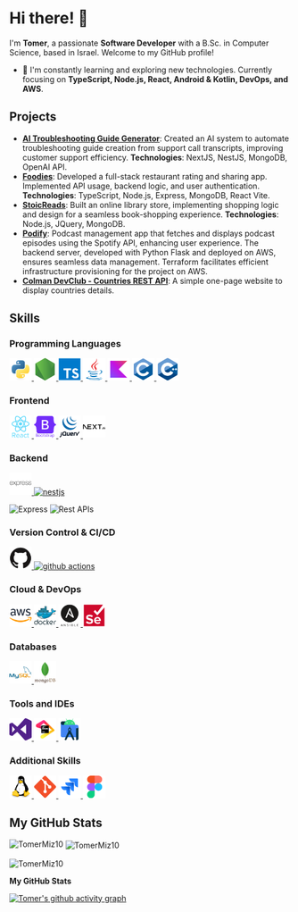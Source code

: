 # Hi there! 👋

I'm **Tomer**, a passionate **Software Developer** with a B.Sc. in Computer Science, based in Israel. Welcome to my GitHub profile!

- 🌱 I'm constantly learning and exploring new technologies. Currently focusing on **TypeScript, Node.js, React, Android & Kotlin, DevOps, and AWS**.

## Projects
- [**AI Troubleshooting Guide Generator**](https://github.com/roiy0987/Web-Final-Project): Created an AI system to automate troubleshooting guide creation from support call transcripts, improving customer support efficiency. **Technologies**: NextJS, NestJS, MongoDB, OpenAI API.
- [**Foodies**](https://github.com/nitzanto/Foodies-WebApp): Developed a full-stack restaurant rating and sharing app. Implemented API usage, backend logic, and user authentication. **Technologies**: TypeScript, Node.js, Express, MongoDB, React Vite.
- [**StoicReads**](https://github.com/TomerMiz10/StoicReads-Bookstore): Built an online library store, implementing shopping logic and design for a seamless book-shopping experience. **Technologies**: Node.js, JQuery, MongoDB.
- [**Podify**](https://github.com/NTTM-Cloud-Solutions/AWS): Podcast management app that fetches and displays podcast episodes using the Spotify API, enhancing user experience. The backend server, developed with Python Flask and deployed on AWS, ensures seamless data management. Terraform facilitates efficient infrastructure provisioning for the project on AWS. 
- [**Colman DevClub - Countries REST API**](https://github.com/TomerMiz10/DevClub-Countries): A simple one-page website to display countries details.

## Skills

### Programming Languages
<a href="https://www.python.org/" target="_blank" rel="noreferrer">
    <img src="https://raw.githubusercontent.com/devicons/devicon/master/icons/python/python-original.svg" alt="python" width="40" height="40"/>
</a>
<a href="https://nodejs.org/" target="_blank" rel="noreferrer">
    <img src="https://raw.githubusercontent.com/devicons/devicon/master/icons/nodejs/nodejs-original.svg" alt="nodejs" width="40" height="40"/>
</a>
<a href="https://www.typescriptlang.org/" target="_blank" rel="noreferrer">
    <img src="https://raw.githubusercontent.com/devicons/devicon/master/icons/typescript/typescript-original.svg" alt="typescript" width="40" height="40"/>
</a>
<a href="https://www.java.com" target="_blank" rel="noreferrer">
    <img src="https://raw.githubusercontent.com/devicons/devicon/master/icons/java/java-original.svg" alt="java" width="40" height="40"/>
</a>
<a href="https://kotlinlang.org/" target="_blank" rel="noreferrer">
    <img src="https://raw.githubusercontent.com/devicons/devicon/master/icons/kotlin/kotlin-original.svg" alt="kotlin" width="40" height="40"/>
</a>
<a href="https://www.cprogramming.com/" target="_blank" rel="noreferrer">
    <img src="https://raw.githubusercontent.com/devicons/devicon/master/icons/c/c-original.svg" alt="c" width="40" height="40"/>
</a>
<a href="https://isocpp.org/" target="_blank" rel="noreferrer">
    <img src="https://raw.githubusercontent.com/devicons/devicon/master/icons/cplusplus/cplusplus-original.svg" alt="cplusplus" width="40" height="40"/>
</a>

### Frontend
<a href="https://reactjs.org/" target="_blank" rel="noreferrer">
    <img src="https://raw.githubusercontent.com/devicons/devicon/master/icons/react/react-original-wordmark.svg" alt="react" width="40" height="40"/>
</a>
<a href="https://getbootstrap.com" target="_blank" rel="noreferrer">
    <img src="https://raw.githubusercontent.com/devicons/devicon/master/icons/bootstrap/bootstrap-plain-wordmark.svg" alt="bootstrap" width="40" height="40"/>
</a>
<a href="https://jquery.com/" target="_blank" rel="noreferrer">
    <img src="https://raw.githubusercontent.com/devicons/devicon/master/icons/jquery/jquery-original-wordmark.svg" alt="jquery" width="40" height="40"/>
</a>
<a href="https://nextjs.org/" target="_blank" rel="noreferrer">
    <img src="https://raw.githubusercontent.com/devicons/devicon/master/icons/nextjs/nextjs-original-wordmark.svg" alt="nextjs" width="40" height="40"/>
</a>

### Backend
<a href="https://expressjs.com" target="_blank" rel="noreferrer">
    <img src="https://raw.githubusercontent.com/devicons/devicon/master/icons/express/express-original-wordmark.svg" alt="express" width="40" height="40"/>
</a>
<a href="https://nestjs.com/" target="_blank" rel="noreferrer">
    <img src="https://www.vectorlogo.zone/logos/nestjs/nestjs-icon.svg" alt="nestjs" width="40" height="40"/>
</a>

![Express](https://img.shields.io/badge/-Express-000000?style=flat&logo=express&logoColor=white)
![Rest APIs](https://img.shields.io/badge/-Rest%20APIs-00897B?style=flat&logo=rest-api&logoColor=white)


### Version Control & CI/CD
<a href="https://github.com/" target="_blank" rel="noreferrer">
    <img src="https://raw.githubusercontent.com/devicons/devicon/master/icons/github/github-original.svg" alt="github" width="40" height="40"/>
</a>
<a href="https://github.com/features/actions" target="_blank" rel="noreferrer">
    <img src="https://avatars.githubusercontent.com/u/44036562?s=200&v=4" alt="github actions" width="40" height="40"/>
</a>

### Cloud & DevOps
<a href="https://aws.amazon.com/" target="_blank" rel="noreferrer">
    <img src="https://raw.githubusercontent.com/devicons/devicon/master/icons/amazonwebservices/amazonwebservices-original-wordmark.svg" alt="aws" width="40" height="40"/>
</a>
<a href="https://www.docker.com/" target="_blank" rel="noreferrer">
    <img src="https://raw.githubusercontent.com/devicons/devicon/master/icons/docker/docker-original-wordmark.svg" alt="docker" width="40" height="40"/>
</a>
<a href="https://www.ansible.com/" target="_blank" rel="noreferrer">
    <img src="https://raw.githubusercontent.com/devicons/devicon/master/icons/ansible/ansible-original-wordmark.svg" alt="ansible" width="40" height="40"/>
</a>
<a href="https://www.selenium.dev/" target="_blank" rel="noreferrer">
    <img src="https://raw.githubusercontent.com/devicons/devicon/master/icons/selenium/selenium-original.svg" alt="selenium" width="40" height="40"/>
</a>

### Databases
<a href="https://www.mysql.com/" target="_blank" rel="noreferrer">
    <img src="https://raw.githubusercontent.com/devicons/devicon/master/icons/mysql/mysql-original-wordmark.svg" alt="mysql" width="40" height="40"/>
</a>
<a href="https://www.mongodb.com/" target="_blank" rel="noreferrer">
    <img src="https://raw.githubusercontent.com/devicons/devicon/master/icons/mongodb/mongodb-original-wordmark.svg" alt="mongodb" width="40" height="40"/>
</a>

### Tools and IDEs
<a href="https://code.visualstudio.com/" target="_blank" rel="noreferrer">
    <img src="https://raw.githubusercontent.com/devicons/devicon/master/icons/visualstudio/visualstudio-plain.svg" alt="vs code" width="40" height="40"/>
</a>
<a href="https://www.jetbrains.com/" target="_blank" rel="noreferrer">
    <img src="https://raw.githubusercontent.com/devicons/devicon/master/icons/jetbrains/jetbrains-original.svg" alt="jetbrains" width="40" height="40"/>
</a>
<a href="https://developer.android.com/studio" target="_blank" rel="noreferrer">
    <img src="https://raw.githubusercontent.com/devicons/devicon/master/icons/androidstudio/androidstudio-original.svg" alt="android studio" width="40" height="40"/>
</a>

### Additional Skills
<a href="https://www.linux.org/" target="_blank" rel="noreferrer">
    <img src="https://raw.githubusercontent.com/devicons/devicon/master/icons/linux/linux-original.svg" alt="linux" width="40" height="40"/>
</a>
<a href="https://git-scm.com/" target="_blank" rel="noreferrer">
    <img src="https://raw.githubusercontent.com/devicons/devicon/master/icons/git/git-original.svg" alt="git bash" width="40" height="40"/>
</a>
<a href="https://www.atlassian.com/software/jira" target="_blank" rel="noreferrer">
    <img src="https://raw.githubusercontent.com/devicons/devicon/master/icons/jira/jira-original.svg" alt="jira" width="40" height="40"/>
</a>
<a href="https://www.figma.com/" target="_blank" rel="noreferrer">
    <img src="https://raw.githubusercontent.com/devicons/devicon/master/icons/figma/figma-original.svg" alt="figma" width="40" height="40"/>
</a>

## My GitHub Stats
<p><img align="left" src="https://github-readme-stats.vercel.app/api/top-langs?username=TomerMiz10&show_icons=true&locale=en&layout=compact" alt="TomerMiz10" /></p>
<p>&nbsp;<img align="center" src="https://github-readme-stats.vercel.app/api?username=TomerMiz10&show_icons=true&locale=en" alt="TomerMiz10" /></p>
<p><img align="center" src="https://github-readme-streak-stats.herokuapp.com/?user=TomerMiz10&" alt="TomerMiz10" /></p>


<b>My GitHub Stats</b>

[![Tomer's github activity graph](https://github-readme-activity-graph.vercel.app/graph?username=TomerMiz10&theme=dracula)](https://github.com/ashutosh00710/github-readme-activity-graph)
